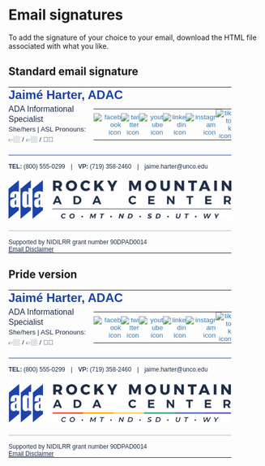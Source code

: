 <style>
  .vp-doc table {
    margin: unset;
    display: unset;
  }

  .vp-doc tr:nth-child(2n) {
    background-color: unset;
  }

  .vp-doc tr {
    border-top: unset;
  }

  .vp-doc td {
    border: unset;
  }
</style>

# Email signatures

To add the signature of your choice to your email, download the HTML file associated with what you like.

## Standard email signature

<table cellspacing="0" cellpadding="0" border="0" style="
    box-sizing: border-box;
    border-spacing: 0px;
    border-collapse: collapse;
    background: transparent !important;
    font-size: 14px;
    font-style: normal;
    font-variant-ligatures: normal;
    font-variant-caps: normal;
    font-weight: 400;
    letter-spacing: normal;
    orphans: 2;
    text-align: start;
    text-transform: none;
    widows: 2;
    word-spacing: 0px;
    -webkit-text-stroke-width: 0px;
    white-space: normal;
    text-decoration-thickness: initial;
    text-decoration-style: initial;
    text-decoration-color: initial;
    color: rgb(29, 44, 71);
    font-family: 'Montserrat', Arial, sans-serif;
    width: 440px;
  ">
  <tbody style="box-sizing: border-box">
    <tr style="box-sizing: border-box">
      <td colspan="2" style="box-sizing: border-box; padding: 0px">
        <span style="
            box-sizing: border-box;
            font-size: 18pt;
            color: rgb(27, 67, 173);
            line-height: 22pt;
            font-family: 'Montserrat', Arial, sans-serif;
          "><strong style="box-sizing: border-box; font-weight: 800">Jaimé Harter, ADAC</strong></span>
      </td>
    </tr>
    <tr style="box-sizing: border-box">
      <td style="
          box-sizing: border-box;
          padding: 0px 0px 15px;
          font-size: 12pt;
          font-family: 'Montserrat', Arial, sans-serif;
          width: 260px;
          color: rgb(29, 44, 71);
          line-height: 14pt;
        ">
        <span style="
            box-sizing: border-box;
            font-size: 12pt;
            line-height: 20px;
            color: rgb(29, 44, 71);
            font-family: 'Montserrat', Arial, sans-serif;
          ">ADA Informational Specialist</span><br>
          <span style="
            box-sizing: border-box;
            font-size: 10pt;
            line-height: 20px;
            color: rgb(29, 44, 71);
            font-family: 'Montserrat', Arial, sans-serif;
          ">She/hers | ASL Pronouns: 👉🏼 / 👉🏼 / 🖐🏼</span>
      </td>
      <td style="
          box-sizing: border-box;
          padding: 0px 0px 15px;
          font-size: 10pt;
          font-family: 'Montserrat', Arial, sans-serif;
          width: 160px;
          color: rgb(29, 44, 71);
          text-align: right;">
        <table style="
            box-sizing: border-box;
            border-spacing: 0px;
            border-collapse: collapse;
            background: transparent !important;
            float: right;
          ">
          <tbody style="box-sizing: border-box">
            <tr style="box-sizing: border-box">
              <td style="box-sizing: border-box; padding: 0px; width: 30px">
                <a href="https://www.facebook.com/RMADACenter/" target="_blank" rel="noopener" style="
                    box-sizing: border-box;
                    background-color: transparent;
                    color: rgb(51, 122, 183);
                    text-decoration: none;
                  ">
                  <img border="0" alt="facebook icon" width="20" height="20"
                    src="https://www.mail-signatures.com/signature-generator/img/templates/simple-yet-informative/fb.png"
                    style="
                      box-sizing: border-box;
                      border: 0px;
                      vertical-align: middle;
                      width: 20px;
                      height: 20px;
                    " />
                </a>
              </td>
              <td style="box-sizing: border-box; padding: 0px; width: 30px">
                <a href="https://twitter.com/RockyMtnADA" target="_blank" rel="noopener" style="
                    box-sizing: border-box;
                    background-color: transparent;
                    color: rgb(51, 122, 183);
                    text-decoration: none;
                  ">
                  <img border="0" alt="twitter icon" width="20" height="20"
                    src="https://www.mail-signatures.com/signature-generator/img/templates/simple-yet-informative/tt.png"
                    style="
                      box-sizing: border-box;
                      border: 0px;
                      vertical-align: middle;
                      width: 20px;
                      height: 20px;
                    " />
                </a>
              </td>
              <td style="box-sizing: border-box; padding: 0px; width: 30px">
                <a href="https://www.youtube.com/channel/UCcTayMz3J1BmjdXlPBVDSrQ" target="_blank" rel="noopener" style="
                    box-sizing: border-box;
                    background-color: transparent;
                    color: rgb(51, 122, 183);
                    text-decoration: none;
                  ">
                  <img border="0" alt="youtube icon" width="20" height="20"
                    src="https://www.mail-signatures.com/signature-generator/img/templates/simple-yet-informative/yt.png"
                    style="
                      box-sizing: border-box;
                      border: 0px;
                      vertical-align: middle;
                      width: 20px;
                      height: 20px;
                    " />
                </a>
              </td>
              <td style="box-sizing: border-box; padding: 0px; width: 30px">
                <a href="https://www.linkedin.com/company/28618459/" target="_blank" rel="noopener" style="
                    box-sizing: border-box;
                    background-color: transparent;
                    color: rgb(51, 122, 183);
                    text-decoration: none;
                  ">
                  <img border="0" alt="linkedin icon" width="20" height="20"
                    src="https://www.mail-signatures.com/signature-generator/img/templates/simple-yet-informative/ln.png"
                    style="
                      box-sizing: border-box;
                      border: 0px;
                      vertical-align: middle;
                      width: 20px;
                      height: 20px;
                    " />
                </a>
              </td>
              <td style="box-sizing: border-box; padding: 0px; width: 30px">
                <a href="https://www.instagram.com/rockymountainadacenter/" target="_blank" rel="noopener" style="
                    box-sizing: border-box;
                    background-color: transparent;
                    color: rgb(51, 122, 183);
                    text-decoration: none;
                  ">
                  <img border="0" alt="instagram icon" width="20" height="20"
                    src="https://www.mail-signatures.com/signature-generator/img/templates/simple-yet-informative/it.png"
                    style="
                      box-sizing: border-box;
                      border: 0px;
                      vertical-align: middle;
                      width: 20px;
                      height: 20px;
                    " />
                </a>
              </td>
              <td style="box-sizing: border-box; padding: 0px; width: 30px">
                <a href="https://www.tiktok.com/@rockymountainada" target="_blank" rel="noopener" style="
                    box-sizing: border-box;
                    background-color: transparent;
                    color: rgb(51, 122, 183);
                    text-decoration: none;
                  ">
                  <img border="0" alt="tiktok icon" width="20" height="20"
                    src="https://www.mail-signatures.com/signature-generator/img/templates/simple-yet-informative/tk.png"
                    style="
                      box-sizing: border-box;
                      border: 0px;
                      vertical-align: middle;
                      width: 20px;
                      height: 20px;
                    " />
                </a>
              </td>
            </tr>
          </tbody>
        </table>
      </td>
    </tr>
    <tr style="box-sizing: border-box">
      <td colspan="2" style="
          box-sizing: border-box;
          padding: 15px 0px 0px;
          border-top: 1px solid rgb(27, 67, 173);
          font-size: 9pt;
          line-height: 14px;
        ">
        <span style="
            box-sizing: border-box;
            font-size: 9pt;
            color: rgb(29, 44, 71);
            font-family: 'Montserrat', Arial, sans-serif;
          "><span style="box-sizing: border-box; color: rgb(47, 59, 85)"><strong style="
                box-sizing: border-box;
                margin-right: 0.25em;
                font-weight: 800;
              ">TEL:</strong></span>(800) 555-0299<span style="box-sizing: border-box"></span></span>
              <span style="padding: 0 8px"> | </span>
        <span style="
            box-sizing: border-box;
            font-size: 9pt;
            color: rgb(29, 44, 71);
            font-family: 'Montserrat', Arial, sans-serif;
          "><span style="box-sizing: border-box; color: rgb(47, 59, 85)"><strong style="
                box-sizing: border-box;
                margin-right: 0.25em;
                font-weight: 800;
              ">VP:</strong></span>(719) 358-2460</span>
              <span style="padding: 0 8px"> | </span>
        <span style="
            box-sizing: border-box;
            font-size: 9pt;
            color: rgb(47, 59, 85);
          "><span style="box-sizing: border-box; color: rgb(47, 59, 85)"></span><span> </span><a href="mailto:jaime.harter@unco.edu" style="
              box-sizing: border-box;
              background-color: transparent;
              color: rgb(29, 44, 71);
              text-decoration: none;
              font-size: 9pt;
            "><span style="
                box-sizing: border-box;
                font-size: 9pt;
                color: rgb(29, 44, 71);
                text-decoration: none;
              ">jaime.harter@unco.edu</span></a></span>
              <span style="box-sizing: border-box; padding: 20px 0; display: block"><a href="http://rockymountainada.org/" target="_blank" rel="noopener" style="
              box-sizing: border-box;
              background-color: transparent;
              color: rgb(51, 122, 183);
              text-decoration: none;
              font-family: 'Montserrat', Arial, sans-serif;
            ">
              <img src="../assets/logos/rmadac-logo.png" alt="Rocky Mountain ADA Center Pride Logo" /></a></span>
      </td>
    </tr>
    <tr style="box-sizing: border-box">
      <td colspan="2" style="
          box-sizing: border-box;
          padding: 15px 0px 0px;
          border-top: 1px solid rgb(175, 179, 191);
          font-size: 9pt;
          line-height: 14px;
        ">
        <span style="
            box-sizing: border-box;
            font-size: 9pt;
            color: rgb(29, 44, 71);
            font-family: 'Montserrat', Arial, sans-serif;
          ">
          Supported by NIDILRR grant number 90DPAD0014<br>
          <a style="color:rgb(29,44,71);" href="https://rockymountainada.org/disclaimer" target="_blank">Email Disclaimer</a>
        </span>
      </td>
    </tr>
  </tbody>
</table>

## Pride version

<table cellspacing="0" cellpadding="0" border="0" style="
    box-sizing: border-box;
    border-spacing: 0px;
    border-collapse: collapse;
    background: transparent !important;
    font-size: 14px;
    font-style: normal;
    font-variant-ligatures: normal;
    font-variant-caps: normal;
    font-weight: 400;
    letter-spacing: normal;
    orphans: 2;
    text-align: start;
    text-transform: none;
    widows: 2;
    word-spacing: 0px;
    -webkit-text-stroke-width: 0px;
    white-space: normal;
    text-decoration-thickness: initial;
    text-decoration-style: initial;
    text-decoration-color: initial;
    color: rgb(29, 44, 71);
    font-family: 'Montserrat', Arial, sans-serif;
    width: 440px;
  ">
  <tbody style="box-sizing: border-box">
    <tr style="box-sizing: border-box">
      <td colspan="2" style="box-sizing: border-box; padding: 0px">
        <span style="
            box-sizing: border-box;
            font-size: 18pt;
            color: rgb(27, 67, 173);
            line-height: 22pt;
            font-family: 'Montserrat', Arial, sans-serif;
          "><strong style="box-sizing: border-box; font-weight: 700">Jaimé Harter, ADAC</strong></span>
      </td>
    </tr>
    <tr style="box-sizing: border-box">
      <td style="
          box-sizing: border-box;
          padding: 0px 0px 15px;
          font-size: 12pt;
          font-family: 'Montserrat', Arial, sans-serif;
          width: 260px;
          color: rgb(29, 44, 71);
          line-height: 14pt;
        ">
        <span style="
            box-sizing: border-box;
            font-size: 12pt;
            line-height: 20px;
            color: rgb(29, 44, 71);
            font-family: 'Montserrat', Arial, sans-serif;
          ">ADA Informational Specialist</span><br>
          <span style="
            box-sizing: border-box;
            font-size: 10pt;
            line-height: 20px;
            color: rgb(29, 44, 71);
            font-family: 'Montserrat', Arial, sans-serif;
          ">She/hers | ASL Pronouns: 👉🏼 / 👉🏼 / 🖐🏼</span>
      </td>
      <td style="
          box-sizing: border-box;
          padding: 0px 0px 15px;
          font-size: 10pt;
          font-family: 'Montserrat', Arial, sans-serif;
          width: 160px;
          color: rgb(29, 44, 71);
          text-align: right;">
        <table style="
            box-sizing: border-box;
            border-spacing: 0px;
            border-collapse: collapse;
            background: transparent !important;
            float: right;
          ">
          <tbody style="box-sizing: border-box">
            <tr style="box-sizing: border-box">
              <td style="box-sizing: border-box; padding: 0px; width: 30px">
                <a href="https://www.facebook.com/RMADACenter/" target="_blank" rel="noopener" style="
                    box-sizing: border-box;
                    background-color: transparent;
                    color: rgb(51, 122, 183);
                    text-decoration: none;
                  ">
                  <img border="0" alt="facebook icon" width="20" height="20"
                    src="https://www.mail-signatures.com/signature-generator/img/templates/simple-yet-informative/fb.png"
                    style="
                      box-sizing: border-box;
                      border: 0px;
                      vertical-align: middle;
                      width: 20px;
                      height: 20px;
                    " />
                </a>
              </td>
              <td style="box-sizing: border-box; padding: 0px; width: 30px">
                <a href="https://twitter.com/RockyMtnADA" target="_blank" rel="noopener" style="
                    box-sizing: border-box;
                    background-color: transparent;
                    color: rgb(51, 122, 183);
                    text-decoration: none;
                  ">
                  <img border="0" alt="twitter icon" width="20" height="20"
                    src="https://www.mail-signatures.com/signature-generator/img/templates/simple-yet-informative/tt.png"
                    style="
                      box-sizing: border-box;
                      border: 0px;
                      vertical-align: middle;
                      width: 20px;
                      height: 20px;
                    " />
                </a>
              </td>
              <td style="box-sizing: border-box; padding: 0px; width: 30px">
                <a href="https://www.youtube.com/channel/UCcTayMz3J1BmjdXlPBVDSrQ" target="_blank" rel="noopener" style="
                    box-sizing: border-box;
                    background-color: transparent;
                    color: rgb(51, 122, 183);
                    text-decoration: none;
                  ">
                  <img border="0" alt="youtube icon" width="20" height="20"
                    src="https://www.mail-signatures.com/signature-generator/img/templates/simple-yet-informative/yt.png"
                    style="
                      box-sizing: border-box;
                      border: 0px;
                      vertical-align: middle;
                      width: 20px;
                      height: 20px;
                    " />
                </a>
              </td>
              <td style="box-sizing: border-box; padding: 0px; width: 30px">
                <a href="https://www.linkedin.com/company/28618459/" target="_blank" rel="noopener" style="
                    box-sizing: border-box;
                    background-color: transparent;
                    color: rgb(51, 122, 183);
                    text-decoration: none;
                  ">
                  <img border="0" alt="linkedin icon" width="20" height="20"
                    src="https://www.mail-signatures.com/signature-generator/img/templates/simple-yet-informative/ln.png"
                    style="
                      box-sizing: border-box;
                      border: 0px;
                      vertical-align: middle;
                      width: 20px;
                      height: 20px;
                    " />
                </a>
              </td>
              <td style="box-sizing: border-box; padding: 0px; width: 30px">
                <a href="https://www.instagram.com/rockymountainadacenter/" target="_blank" rel="noopener" style="
                    box-sizing: border-box;
                    background-color: transparent;
                    color: rgb(51, 122, 183);
                    text-decoration: none;
                  ">
                  <img border="0" alt="instagram icon" width="20" height="20"
                    src="https://www.mail-signatures.com/signature-generator/img/templates/simple-yet-informative/it.png"
                    style="
                      box-sizing: border-box;
                      border: 0px;
                      vertical-align: middle;
                      width: 20px;
                      height: 20px;
                    " />
                </a>
              </td>
              <td style="box-sizing: border-box; padding: 0px; width: 30px">
                <a href="https://www.tiktok.com/@rockymountainada" target="_blank" rel="noopener" style="
                    box-sizing: border-box;
                    background-color: transparent;
                    color: rgb(51, 122, 183);
                    text-decoration: none;
                  ">
                  <img border="0" alt="tiktok icon" width="20" height="20"
                    src="https://www.mail-signatures.com/signature-generator/img/templates/simple-yet-informative/tk.png"
                    style="
                      box-sizing: border-box;
                      border: 0px;
                      vertical-align: middle;
                      width: 20px;
                      height: 20px;
                    " />
                </a>
              </td>
            </tr>
          </tbody>
        </table>
      </td>
    </tr>
    <tr style="box-sizing: border-box">
      <td colspan="2" style="
          box-sizing: border-box;
          padding: 15px 0px 0px;
          border-top: 1px solid rgb(27, 67, 173);
          font-size: 9pt;
          line-height: 14px;
        ">
        <span style="
            box-sizing: border-box;
            font-size: 9pt;
            color: rgb(29, 44, 71);
            font-family: 'Montserrat', Arial, sans-serif;
          "><span style="box-sizing: border-box; color: rgb(47, 59, 85)"><strong style="
                box-sizing: border-box;
                margin-right: 0.25em;
                font-weight: 800;
              ">TEL:</strong></span>(800) 555-0299<span style="box-sizing: border-box"></span></span>
              <span style="padding: 0 8px"> | </span>
        <span style="
            box-sizing: border-box;
            font-size: 9pt;
            color: rgb(29, 44, 71);
            font-family: 'Montserrat', Arial, sans-serif;
          "><span style="box-sizing: border-box; color: rgb(47, 59, 85)"><strong style="
                box-sizing: border-box;
                margin-right: 0.25em;
                font-weight: 800;
              ">VP:</strong></span>(719) 358-2460</span>
              <span style="padding: 0 8px"> | </span>
        <span style="
            box-sizing: border-box;
            font-size: 9pt;
            color: rgb(47, 59, 85);
          "><span style="box-sizing: border-box; color: rgb(47, 59, 85)"></span><span> </span><a href="mailto:jaime.harter@unco.edu" style="
              box-sizing: border-box;
              background-color: transparent;
              color: rgb(29, 44, 71);
              text-decoration: none;
              font-size: 9pt;
            "><span style="
                box-sizing: border-box;
                font-size: 9pt;
                color: rgb(29, 44, 71);
                text-decoration: none;
              ">jaime.harter@unco.edu</span></a></span>
              <span style="box-sizing: border-box; padding: 20px 0; display: block"><a href="http://rockymountainada.org/" target="_blank" rel="noopener" style="
              box-sizing: border-box;
              background-color: transparent;
              color: rgb(51, 122, 183);
              text-decoration: none;
              font-family: 'Montserrat', Arial, sans-serif;
            ">
              <img src="../assets/logos/rmadac-logo-pride.png" alt="Rocky Mountain ADA Center Logo" /></a></span>
      </td>
    </tr>
    <tr style="box-sizing: border-box">
      <td colspan="2" style="
          box-sizing: border-box;
          padding: 15px 0px 0px;
          border-top: 1px solid rgb(175, 179, 191);
          font-size: 9pt;
          line-height: 14px;
        ">
        <span style="
            box-sizing: border-box;
            font-size: 9pt;
            color: rgb(29, 44, 71);
            font-family: 'Montserrat', Arial, sans-serif;
          ">
          Supported by NIDILRR grant number 90DPAD0014<br>
          <a style="color:rgb(29,44,71);" href="https://rockymountainada.org/disclaimer" target="_blank">Email Disclaimer</a>
        </span>
      </td>
    </tr>
  </tbody>
</table>

